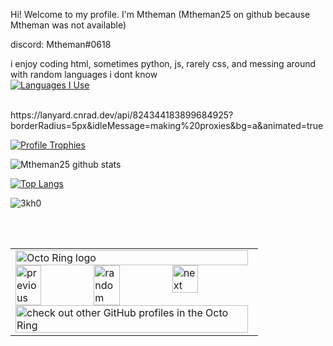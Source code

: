Hi! Welcome to my profile. I'm Mtheman (Mtheman25 on github because Mtheman was not available) 

discord: Mtheman#0618



i enjoy coding html, sometimes python, js, rarely css, and messing around with random languages i dont know
</br>
[![Languages I Use](https://skillicons.dev/icons?i=html,py,js,css)](https://skillicons.dev)

</br>
https://lanyard.cnrad.dev/api/824344183899684925?borderRadius=5px&idleMessage=making%20proxies&bg=a&animated=true

[![Profile Trophies](https://github-profile-trophy.vercel.app/?username=Mtheman25&theme=darkhub)](https://github.com/ryo-ma/github-profile-trophy)
</br>




![Mtheman25 github stats](https://github-readme-stats-git-masterrstaa-rickstaa.vercel.app/api?username=Mtheman25&show_icons=true&hide_border=true) 

[![Top Langs](https://github-readme-stats-git-masterrstaa-rickstaa.vercel.app/api/top-langs/?username=Mtheman25&layout=compact)](https://github.com/anuraghazra/github-readme-stats)

<p><img src="https://github-readme-streak-stats.herokuapp.com/?user=Mtheman25&theme=dark" alt="3kh0" /></p><br>


</br>



<table><tbody><tr><td><a href="https://octo-ring.com/"><img src="https://octo-ring.com/static/img/widget/top.png" width="99%" alt="Octo Ring logo" align="top"></a><br><a href="https://octo-ring.com/p/Mtheman25/prev"><img src="https://octo-ring.com/static/img/widget/prev.png" width="33%" alt="previous" align="top" title="previous profile"></a><a href="https://octo-ring.com/p/Mtheman25/random"><img src="https://octo-ring.com/static/img/widget/random.png" width="33%" alt="random" align="top" title="random profile"></a><a href="https://octo-ring.com/p/Mtheman25/next"><img src="https://octo-ring.com/static/img/widget/next.png" width="33%" alt="next" align="top" title="next profile"></a><br><a href="https://octo-ring.com/"><img src="https://octo-ring.com/static/img/widget/bottom.png" width="99%" alt="check out other GitHub profiles in the Octo Ring" align="top"></a></td></tr></tbody></table>
